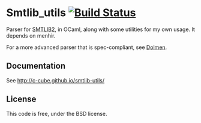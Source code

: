 # Smtlib_utils [![Build Status](https://travis-ci.org/c-cube/smtlib-utils.svg?branch=master)](https://travis-ci.org/c-cube/smtlib-utils)

Parser for [SMTLIB2]([200~http://smtlib.cs.uiowa.edu/), in OCaml, along
with some utilities for my own usage. It depends on menhir.

For a more advanced parser that is spec-compliant, see [Dolmen](https://github.com/Gbury/dolmen/).

## Documentation

See http://c-cube.github.io/smtlib-utils/

## License

This code is free, under the BSD license.
